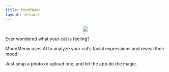```yaml
---
title: MoodMeow
layout: default
---
```

<link rel="stylesheet" href="style.css">

<p align="center">
  <img src="https://github.com/user-attachments/assets/d8e94048-9033-4a8f-b979-98300b2bad2d">

</p>

Ever wondered what your cat is feeling? 

MoodMeow uses AI to analyze your cat’s facial expressions and reveal their mood! 

Just snap a photo or upload one, and let the app do the magic.
